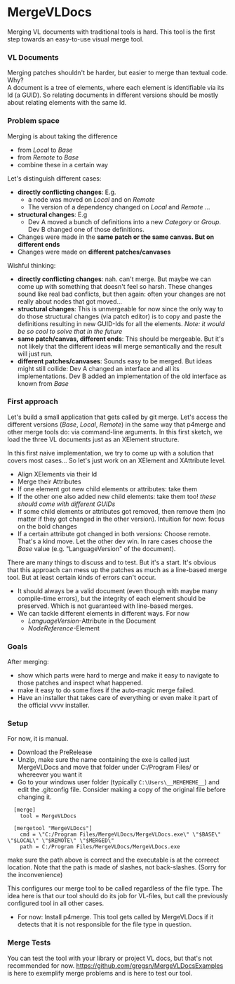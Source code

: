 # MergeVLDocs
Merging VL documents with traditional tools is hard. 
This tool is the first step towards an easy-to-use visual merge tool.
  
### VL Documents
Merging patches shouldn't be harder, but easier to merge than textual code.
Why?  
A document is a tree of elements, where each element is identifiable via its Id (a GUID). So relating documents in different versions should be mostly about relating elements with the same Id.

### Problem space
Merging is about taking the difference 
 * from *Local* to *Base* 
 * from *Remote* to *Base*
 * combine these in a certain way

Let's distinguish different cases:
 * **directly conflicting changes**: E.g. 
   * a node was moved on *Local* and on *Remote*
   * The version of a dependency changed on *Local* and *Remote* ...
 * **structural changes**: E.g
   * Dev A moved a bunch of definitions into a new *Category* or *Group*. Dev B changed one of those definitions. 
 * Changes were made in the **same patch or the same canvas. But on different ends**
 * Changes were made on **different patches/canvases**
 
Wishful thinking:
 * **directly conflicting changes**: nah. can't merge. But maybe we can come up with something that doesn't feel so harsh. These changes sound like real bad conflicts, but then again: often your changes are not really about nodes that got moved...
 * **structural changes**: This is unmergeable for now since the only way to do those structural changes (via patch editor) is to copy and paste the definitions resulting in new GUID-Ids for all the elements. 
   *Note: it would be so cool to solve that in the future*
 * **same patch/canvas, different ends**: This should be mergeable. But it's not likely that the different ideas will merge semantically and the result will just run.
 * **different patches/canvases**: Sounds easy to be merged. But ideas might still collide: Dev A changed an interface and all its implementations. Dev B added an implementation of the old interface as known from *Base*

### First approach
Let's build a small application that gets called by git merge. Let's access the different versions (*Base*, *Local*, *Remote*) in the same way that p4merge and other merge tools do: via command-line arguments.
In this first sketch, we load the three VL documents just as an XElement structure. 

In this first naive implementation, we try to come up with a solution that covers most cases...
So let's just work on an XElement and XAttribute level.

* Align XElements via their Id 
* Merge their Attributes
* If one element got new child elements or attributes: take them
* If the other one also added new child elements: take them too! *these should come with different GUIDs*
* If some child elements or attributes got removed, then remove them (no matter if they got changed in the other version). Intuition for now: focus on the bold changes
* If a certain attribute got changed in both versions: Choose remote. That's a kind move. Let the other dev win. In rare cases choose the *Base* value (e.g. "LanguageVersion" of the document). 

There are many things to discuss and to test. But it's a start.
It's obvious that this approach can mess up the patches as much as a line-based merge tool. But at least certain kinds of errors can't occur. 
 * It should always be a valid document (even though with maybe many compile-time errors), but the integrity of each element should be preserved. Which is not guaranteed with line-based merges.
 * We can tackle different elements in different ways. For now 
   * *LanguageVersion*-Attribute in the Document
   * *NodeReference*-Element

### Goals
After merging: 
 * show which parts were hard to merge and make it easy to navigate to those patches and inspect what happened.
 * make it easy to do some fixes if the auto-magic merge failed.
 * Have an installer that takes care of everything or even make it part of the official vvvv installer.

### Setup
For now, it is manual.

* Download the PreRelease 
* Unzip, make sure the name containing the exe is called just MergeVLDocs and move that folder under C:/Program Files/ or whereever you want it
* Go to your windows user folder (typically `C:\Users\__MEMEMEME__`) and edit the .gitconfig file. Consider making a copy of the original file before changing it.
```
  [merge]
    tool = MergeVLDocs
```
```
  [mergetool "MergeVLDocs"]
    cmd = \"C:/Program Files/MergeVLDocs/MergeVLDocs.exe\" \"$BASE\" \"$LOCAL\" \"$REMOTE\" \"$MERGED\"
    path = C:/Program Files/MergeVLDocs/MergeVLDocs.exe
```
make sure the path above is correct and the executable is at the correect location.
Note that the path is made of slashes, not back-slashes. (Sorry for the inconvenience)

This configures our merge tool to be called regardless of the file type. The idea here is that our tool should do its job for VL-files, but call the previously configured tool in all other cases.
* For now: Install p4merge. This tool gets called by MergeVLDocs if it detects that it is not responsible for the file type in question. 

### Merge Tests
You can test the tool with your library or project VL docs, but that's not recommended for now.
https://github.com/gregsn/MergeVLDocsExamples is here to exemplify merge problems and is here to test our tool.
